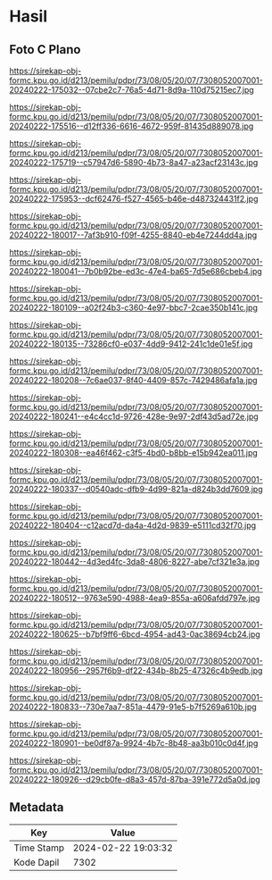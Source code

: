 # Hasil

## Foto C Plano

https://sirekap-obj-formc.kpu.go.id/d213/pemilu/pdpr/73/08/05/20/07/7308052007001-20240222-175032--07cbe2c7-76a5-4d71-8d9a-110d75215ec7.jpg

https://sirekap-obj-formc.kpu.go.id/d213/pemilu/pdpr/73/08/05/20/07/7308052007001-20240222-175516--d12ff336-6616-4672-959f-81435d889078.jpg

https://sirekap-obj-formc.kpu.go.id/d213/pemilu/pdpr/73/08/05/20/07/7308052007001-20240222-175719--c57947d6-5890-4b73-8a47-a23acf23143c.jpg

https://sirekap-obj-formc.kpu.go.id/d213/pemilu/pdpr/73/08/05/20/07/7308052007001-20240222-175953--dcf62476-f527-4565-b46e-d487324431f2.jpg

https://sirekap-obj-formc.kpu.go.id/d213/pemilu/pdpr/73/08/05/20/07/7308052007001-20240222-180017--7af3b910-f09f-4255-8840-eb4e7244dd4a.jpg

https://sirekap-obj-formc.kpu.go.id/d213/pemilu/pdpr/73/08/05/20/07/7308052007001-20240222-180041--7b0b92be-ed3c-47e4-ba65-7d5e686cbeb4.jpg

https://sirekap-obj-formc.kpu.go.id/d213/pemilu/pdpr/73/08/05/20/07/7308052007001-20240222-180109--a02f24b3-c360-4e97-bbc7-2cae350b141c.jpg

https://sirekap-obj-formc.kpu.go.id/d213/pemilu/pdpr/73/08/05/20/07/7308052007001-20240222-180135--73286cf0-e037-4dd9-9412-241c1de01e5f.jpg

https://sirekap-obj-formc.kpu.go.id/d213/pemilu/pdpr/73/08/05/20/07/7308052007001-20240222-180208--7c6ae037-8f40-4409-857c-7429486afa1a.jpg

https://sirekap-obj-formc.kpu.go.id/d213/pemilu/pdpr/73/08/05/20/07/7308052007001-20240222-180241--e4c4cc1d-9726-428e-9e97-2df43d5ad72e.jpg

https://sirekap-obj-formc.kpu.go.id/d213/pemilu/pdpr/73/08/05/20/07/7308052007001-20240222-180308--ea46f462-c3f5-4bd0-b8bb-e15b942ea011.jpg

https://sirekap-obj-formc.kpu.go.id/d213/pemilu/pdpr/73/08/05/20/07/7308052007001-20240222-180337--d0540adc-dfb9-4d99-821a-d824b3dd7609.jpg

https://sirekap-obj-formc.kpu.go.id/d213/pemilu/pdpr/73/08/05/20/07/7308052007001-20240222-180404--c12acd7d-da4a-4d2d-9839-e5111cd32f70.jpg

https://sirekap-obj-formc.kpu.go.id/d213/pemilu/pdpr/73/08/05/20/07/7308052007001-20240222-180442--4d3ed4fc-3da8-4806-8227-abe7cf321e3a.jpg

https://sirekap-obj-formc.kpu.go.id/d213/pemilu/pdpr/73/08/05/20/07/7308052007001-20240222-180512--9763e590-4988-4ea9-855a-a606afdd797e.jpg

https://sirekap-obj-formc.kpu.go.id/d213/pemilu/pdpr/73/08/05/20/07/7308052007001-20240222-180625--b7bf9ff6-6bcd-4954-ad43-0ac38694cb24.jpg

https://sirekap-obj-formc.kpu.go.id/d213/pemilu/pdpr/73/08/05/20/07/7308052007001-20240222-180956--2957f6b9-df22-434b-8b25-47326c4b9edb.jpg

https://sirekap-obj-formc.kpu.go.id/d213/pemilu/pdpr/73/08/05/20/07/7308052007001-20240222-180833--730e7aa7-851a-4479-91e5-b7f5269a610b.jpg

https://sirekap-obj-formc.kpu.go.id/d213/pemilu/pdpr/73/08/05/20/07/7308052007001-20240222-180901--be0df87a-9924-4b7c-8b48-aa3b010c0d4f.jpg

https://sirekap-obj-formc.kpu.go.id/d213/pemilu/pdpr/73/08/05/20/07/7308052007001-20240222-180926--d29cb0fe-d8a3-457d-87ba-391e772d5a0d.jpg


## Metadata

| Key        | Value               |
| ---------- | ------------------- |
| Time Stamp | 2024-02-22 19:03:32 |
| Kode Dapil | 7302                |



